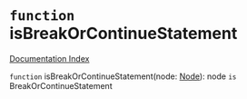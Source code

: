 # `function` isBreakOrContinueStatement

[Documentation Index](../README.md)

`function` isBreakOrContinueStatement(node: [Node](../interface.Node/README.md)): node `is` BreakOrContinueStatement